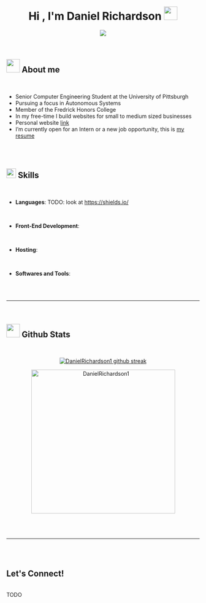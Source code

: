 <h1 align="center"><b>Hi , I'm Daniel Richardson </b><img src="https://media.giphy.com/media/hvRJCLFzcasrR4ia7z/giphy.gif" width="35"></h1>
<p align="center">
  <a href="https://github.com/DenverCoder1/readme-typing-svg"><img src="https://readme-typing-svg.herokuapp.com?font=Time+New+Roman&color=cyan&size=25&center=true&vCenter=true&width=600&height=100&lines=Daniel+Richardson...;Computer+Engineering+Student,;Certificate+in+Autonomous+Systems,;Self-taught+Full-Stack+Developer,;University+of+Pittsburgh+Honors+Student,;I+Love+to+Learn+New+Stuff!"></a>
</p>

<br>

## <img src="https://media.giphy.com/media/v1.Y2lkPTc5MGI3NjExNHdxc3ZoMXB4M2YyOGozbDU0YjRsbWJwdnhhbWIwamhrcTg3ODB6ayZlcD12MV9pbnRlcm5hbF9naWZfYnlfaWQmY3Q9cw/hB4Fg4nsE75DqRQCPt/source.gif" width ="35"><b> About me</b>
<br>

- Senior Computer Engineering Student at the University of Pittsburgh
- Pursuing a focus in Autonomous Systems
- Member of the Fredrick Honors College
- In my free-time I build websites for small to medium sized businesses 
- Personal website [link](https://www.google.com)
- I’m currently open for an Intern or a new job opportunity, this is [my resume](https://www.google.com)

<br><br>

## <img src="https://media2.giphy.com/media/QssGEmpkyEOhBCb7e1/giphy.gif?cid=ecf05e47a0n3gi1bfqntqmob8g9aid1oyj2wr3ds3mg700bl&rid=giphy.gif" width ="25"><b> Skills</b>
<br>

<p align="center">

- **Languages**:
 TODO: look at https://shields.io/ 

<br>   
    
- **Front-End Development**:

<br>

- **Hosting**:
    
<br>

- **Softwares and Tools**:

</p>

<br>
<br>

-----

<br>


## <img src="https://media.giphy.com/media/iY8CRBdQXODJSCERIr/giphy.gif" width="35"><b> Github Stats </b>
<br>
<div align="center">

<a href="https://github.com/DanielRichardson1/">
<!--   <img src="https://github-readme-stats.vercel.app/api?username=DanielRichardson1&include_all_commits=true&count_private=true&show_icons=true&line_height=20&title_color=7A7ADB&icon_color=2234AE&text_color=D3D3D3&bg_color=0,000000,130F40" width="450"/> -->

![DanielRichardson1 github streak](https://github-readme-streak-stats.herokuapp.com/?user=DanielRichardson1&theme=radical&include_all_commits=true&count_private=true)

  <img src="https://github-readme-stats.vercel.app/api/top-langs?username=DanielRichardson1&show_icons=true&locale=en&layout=compact&line_height=20&title_color=7A7ADB&icon_color=2234AE&text_color=D3D3D3&bg_color=0,000000,130F40" width="375"  alt="DanielRichardson1"/>

</a>
</div>

<br>
<br>
<br>

-----

<br>
<br>

## <b> Let's Connect!</b><img src="">
<br>
TODO
